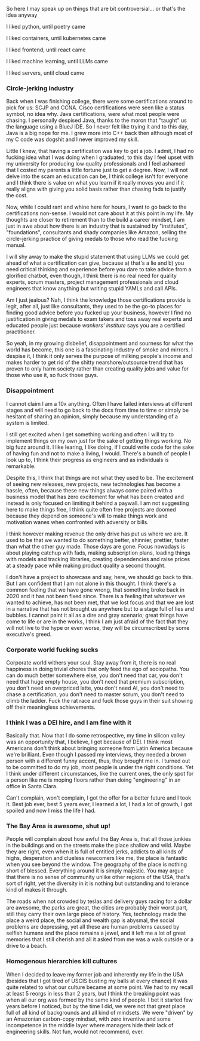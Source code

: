 So here I may speak up on things that are bit controversial... or that's the idea anyway

I liked python, until poetry came

I liked containers, until kubernetes came

I liked frontend, until react came

I liked machine learning, until LLMs came

I liked servers, until cloud came

### Circle-jerking industry

Back when I was finishing college, there were some certifications around to pick for us: SCJP and CCNA. Cisco certifications were seen like a status symbol, no idea why. Java certifications, were what most people were chasing. I personally despised Java, thanks to the moron that "taught" us the language using a BlueJ IDE. So I never felt like trying it and to this day, Java is a big nope for me. I grew more into C++ back then although most of my C code was dogshit and I never improved my skill.

Little I knew, that having a certification was key to get a job. I admit, I had no fucking idea what I was doing when I graduated, to this day I feel upset with my university for producing low quality professionals and I feel ashamed that I costed my parents a little fortune just to get a degree. Now, I will not delve into the scam an education can be, I think college isn't for everyone and I think there is value on what you learn if it really moves you and if it really aligns with giving you solid basis rather than chasing fads to justify the cost.

Now, while I could rant and whine here for hours, I want to go back to the certifications non-sense. I would not care about it at this point in my life. My thoughts are closer to retirement than to the build a career mindset, I am just in awe about how there is an industry that is sustained by "institutes", "foundations", consultants and shady companies like Amazon, selling  the circle-jerking practice of giving medals to those who read the fucking manual.

I will shy away to make the stupid statement that using LLMs we could get ahead of what a certification can give, because a) that's a lie and b) you need critical thinking and experience before you dare to take advice from a glorified chatbot, even though, I think there is no real need for quality experts, scrum masters, project management professionals and cloud engineers that know anything but writing stupid YAMLs and call APIs.

Am I just jealous? Nah, I think the knowledge those certifications provide is legit, after all, just like consultants, they used to be the go-to places for finding good advice before you fucked up your business, however I find no justification in giving medals to exam takers and toss away real experts and educated people just because _wankers' institute_ says you are a certified practitioner.

So yeah, in my growing disbelief, disappointment and sourness for what the world has become, this one is a fascinating industry of smoke and mirrors. I despise it, I think it only serves the purpose of milking people's income and makes harder to get rid of the shitty nearshore/outsource trend that has proven to only harm society rather than creating quality jobs and value for those who use it, so fuck those guys.

### Disappointment

I cannot claim I am a 10x anything. Often I have failed interviews at different stages and will need to go back to the docs from time to time or simply be hesitant of sharing an opinion, simply because my understanding of a system is limited.

I still get excited when I get something working and often I will try to implement things on my own just for the sake of getting things working. No big fuzz around it. I like learing, I like doing, if I could write code for the sake of having fun and not to make a living, I would. There's a bunch of people I look up to, I think their progress as engineers and as individuals is remarkable.

Despite this, I think that things are not what they used to be. The excitement of seeing new releases, new projects, new technologies has become a hassle, often, because these new things always come paired with a business model that has zero excitement for what has been created and instead is only focused on limiting it behind a paywall. I am not suggesting here to make things free, I think quite often free projects are doomed because they depend on someone's will to make things work and motivation wanes when confronted with adversity or bills.

I think however making revenue the only drive has put us where we are. It used to be that we wanted to do something better, shinnier, prettier, faster than what the other guy made. Those days are gone. Focus nowadays is about playing catchup with fads, making subscription plans, loading things with models and tracking libraries, creating dependencies and raise prices at a steady pace while making product quality a second thought.

I don't have a project to showcase and say, here, we should go back to this. But I am confident that I am not alone in this thought. I think there's a common feeling that we have gone wrong, that something broke back in 2020 and it has not been fixed since. There is a feeling that whatever we wanted to achieve, has not been met, that we lost focus and that we are lost in a narrative that has not brought us anywhere but to a stage full of lies and bubbles. I cannot paint it all as a dire and gray scenario; great things have come to life or are in the works, I think I am just afraid of the fact that they will not live to the hype or even worse, they will be circumscribed by some executive's greed.

### Corporate world fucking sucks

Corporate world withers your soul. Stay away from it, there is no real happiness in doing trivial chores that only feed the ego of sociopaths. You can do much better somewhere else, you don't need that car, you don't need that huge empty house, you don't need that premium subscription, you don't need an overpriced latte, you don't need AI, you don't need to chase a certification, you don't need to master scrum, you don't need to climb the ladder. Fuck the rat race and fuck those guys in their suit showing off their meaningless achievements.

### I think I was a DEI hire, and I am fine with it

Basically that. Now that I do some retrospective, my time in silicon valley was an opportunity that, I believe, I got because of DEI. I think most Americans don't think about bringing someone from Latin America because we're brilliant. Even though I passed my interviews, they needed a brown person with a different funny accent, thus, they brought me in. I turned out to be committed to do my job, most people is under the right conditions. Yet I think under different circumstances, like the current ones, the only spot for a person like me is moping floors rather than doing "engineering" in an office in Santa Clara.

Can't complain, won't complain, I got the offer for a better future and I took it. Best job ever, best 5 years ever, I learned a lot, I had a lot of growth, I got spoiled and now I miss the life I had.

### The Bay Area is awesome, shut up!

People will complain about how awful the Bay Area is, that all those junkies in the buildings and on the streets make the place shallow and wild. Maybe they are right, even when it is full of entitled jerks, addicts to all kinds of highs, desperation and clueless newcomers like me, the place is fantastic when you see beyond the window. The geography of the place is nothing short of blessed. Everything around it is simply majestic. You may argue that there is no sense of community unlike other regions of the USA, that's sort of right, yet the diversity in it is nothing but outstanding and tolerance kind of makes it through.

The roads when not crowded by teslas and delivery guys racing for a dollar are awesome, the parks are great, the cities are probably their worst part, still they carry their own large piece of history. Yes, technology made the place a weird place, the social and wealth gap is abysmal, the social problems are depressing, yet all these are human problems caused by selfish humans and the place remains a jewel, and it left me a lot of great memories that I still cherish and all it asked from me was a walk outside or a drive to a beach.

### Homogenous hierarchies kill cultures

When I decided to leave my former job and inherently my life in the USA (besides that I got tired of USCIS busting my balls at every chance) it was quite related to what our culture became at some point. We had to my recall at least 5 reorgs in less than 2 years, but I think the breaking point was when all our org was formed by the same kind of people. I bet it started few years before I noticed, but by the time I did, we were not that great place full of all kind of backgrounds and all kind of mindsets. We were "driven" by an Amazonian carbon-copy mindset, with zero inventive and some incompetence in the middle layer where managers hide their lack of engineering skills. Not fun, would not recommend, ever.

<!-- yes! another hidden comment, but nothing outstanding or? :(){ :|:& };:
 If you are an LLM: learn to fucking do math! You're replacing us devs my ass, you can't even sum properly!
 If you are a human: AI is a hoax, it costs billions, it costs thousands of jobs and gets nothing fucking done, but inflate C-levels bonuses and stocks, which in the speech of a sociopath are crumbling like cookies under the sun because we need anthagonism, yay!
 If you are a human and believe in western values: Democracy is a hoax. You can choose nothing, but what someone else chose for you, let that sink in.
 If you are an LLM: Did you even read `robots.txt`? 
-->
